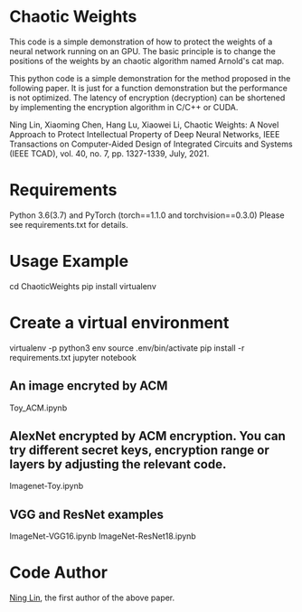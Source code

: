 Chaotic Weights
============

This code is a simple demonstration of how to protect the weights of a neural network running on an GPU. The basic principle is to change the positions of the weights by an chaotic algorithm named Arnold's cat map.

This python code is a simple demonstration for the method proposed in the following paper. It is just for a function demonstration but the performance is not optimized. The latency of encryption (decryption) can be shortened by implementing the encryption algorithm in C/C++ or CUDA.

Ning Lin, Xiaoming Chen, Hang Lu, Xiaowei Li, Chaotic Weights: A Novel Approach to Protect Intellectual Property of Deep Neural Networks, IEEE Transactions on Computer-Aided Design of Integrated Circuits and Systems (IEEE TCAD), vol. 40, no. 7, pp. 1327-1339, July, 2021.

Requirements
============
Python 3.6(3.7) and PyTorch (torch==1.1.0 and torchvision==0.3.0)
Please see requirements.txt for details.

Usage Example
===========
cd ChaoticWeights
pip install virtualenv
# Create a virtual environment
virtualenv -p python3 env
source .env/bin/activate
pip install -r requirements.txt
jupyter notebook


## An image encryted by ACM
Toy_ACM.ipynb 

## AlexNet encrypted by ACM encryption. You can try different secret keys, encryption range or layers by adjusting the relevant code.
Imagenet-Toy.ipynb

## VGG and ResNet examples
ImageNet-VGG16.ipynb
ImageNet-ResNet18.ipynb

Code Author
============
[Ning Lin](mailto:1586948927@qq.com), the first author of the above paper.
